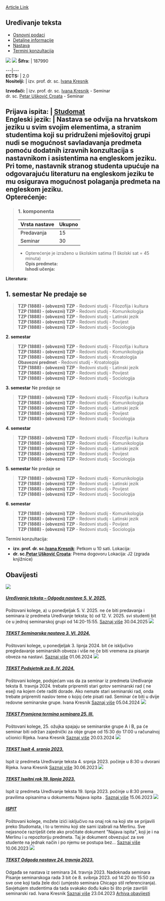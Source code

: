 [Article Link](https://www.fhs.hr/predmet/uretek)

## Uređivanje teksta
  * [Osnovni podaci](https://www.fhs.hr/predmet/uretek#v1id-904884_74409_1_0 "Osnovni podaci")
  * [Detaljne informacije](https://www.fhs.hr/predmet/uretek#v1id-904884_74409_1_1 "Detaljne informacije")
  * [Nastava](https://www.fhs.hr/predmet/uretek#v1id-904884_74409_1_2 "Nastava")
  * [Termini konzultacija](https://www.fhs.hr/predmet/uretek#v1id-904884_74409_1_3 "Termini konzultacija")


[![](https://www.fhs.hr/img/flags/gif/hr.gif)](https://www.fhs.hr/predmet/uretek) [![](https://www.fhs.hr/img/flags/gif/gb.gif)](https://www.fhs.hr/en/course/texedi)
**Šifra:** |  187990  
  
---|---  
**ECTS:** |  2.0   
**Nositelji:** |  izv. prof. dr. sc. [Ivana Kresnik](https://www.fhs.hr/djelatnik/ivana.kresnik)   
  
**Izvođači:** |  izv. prof. dr. sc. [Ivana Kresnik](https://www.fhs.hr/djelatnik/ivana.kresnik) - Seminar  
dr. sc. [Petar Ušković Croata](https://www.fhs.hr/djelatnik/petar.uskovic_croata) - Seminar  
  
**Prijava ispita:** |  [Studomat](http://www.isvu.hr/studomat)  
**Engleski jezik:** |  Nastava se odvija na hrvatskom jeziku u svim svojim elementima, a stranim studentima koji su pridruženi mješovitoj grupi nudi se mogućnost savladavanja predmeta pomoću dodatnih izravnih konzultacija s nastavnikom i asistentima na engleskom jeziku. Pri tome, nastavnik stranog studenta upućuje na odgovarajuću literaturu na engleskom jeziku te mu osigurava mogućnost polaganja predmeta na engleskom jeziku.   
**Opterećenje:**  
---  
> ### 1. komponenta
> | Vrsta nastave | Ukupno  
> ---|---  
> Predavanja | 15  
> Seminar | 30  
> * Opterećenje je izraženo u školskim satima (1 školski sat = 45 minuta)   
**Opis predmeta:**  
> **Ishodi učenja:**  

  
**Literatura:**  

  
**1. semestar** Ne predaje se  
---  
> **TZP (1888) - (obvezni) TZP** - Redovni studij - Filozofija i kultura  
>  **TZP (1888) - (obvezni) TZP** - Redovni studij - Komunikologija  
>  **TZP (1888) - (obvezni) TZP** - Redovni studij - Latinski jezik  
>  **TZP (1888) - (obvezni) TZP** - Redovni studij - Povijest  
>  **TZP (1888) - (obvezni) TZP** - Redovni studij - Sociologija  
>   
  
**2. semestar**  
> **TZP (1888) - (obvezni) TZP** - Redovni studij - Filozofija i kultura  
>  **TZP (1888) - (obvezni) TZP** - Redovni studij - Komunikologija  
>  **TZP (1888) - (obvezni) TZP** - Redovni studij - Kroatologija  
>  **Obavezni predmet** - Redovni studij - Kroatologija  
>  **TZP (1888) - (obvezni) TZP** - Redovni studij - Latinski jezik  
>  **TZP (1888) - (obvezni) TZP** - Redovni studij - Povijest  
>  **TZP (1888) - (obvezni) TZP** - Redovni studij - Sociologija  
>   
  
**3. semestar** Ne predaje se  
> **TZP (1888) - (obvezni) TZP** - Redovni studij - Filozofija i kultura  
>  **TZP (1888) - (obvezni) TZP** - Redovni studij - Komunikologija  
>  **TZP (1888) - (obvezni) TZP** - Redovni studij - Latinski jezik  
>  **TZP (1888) - (obvezni) TZP** - Redovni studij - Povijest  
>  **TZP (1888) - (obvezni) TZP** - Redovni studij - Sociologija  
>   
  
**4. semestar**  
> **TZP (1888) - (obvezni) TZP** - Redovni studij - Filozofija i kultura  
>  **TZP (1888) - (obvezni) TZP** - Redovni studij - Komunikologija  
>  **TZP (1888) - (obvezni) TZP** - Redovni studij - Latinski jezik  
>  **TZP (1888) - (obvezni) TZP** - Redovni studij - Povijest  
>  **TZP (1888) - (obvezni) TZP** - Redovni studij - Sociologija  
>   
  
**5. semestar** Ne predaje se  
> **TZP (1888) - (obvezni) TZP** - Redovni studij - Komunikologija  
>  **TZP (1888) - (obvezni) TZP** - Redovni studij - Latinski jezik  
>  **TZP (1888) - (obvezni) TZP** - Redovni studij - Povijest  
>  **TZP (1888) - (obvezni) TZP** - Redovni studij - Sociologija  
>   
  
**6. semestar**  
> **TZP (1888) - (obvezni) TZP** - Redovni studij - Komunikologija  
>  **TZP (1888) - (obvezni) TZP** - Redovni studij - Latinski jezik  
>  **TZP (1888) - (obvezni) TZP** - Redovni studij - Povijest  
>  **TZP (1888) - (obvezni) TZP** - Redovni studij - Sociologija  
>   
Termini konzultacija: 
  * **izv. prof. dr. sc.[Ivana Kresnik](https://www.fhs.hr/djelatnik/ivana.kresnik)**: 
Petkom u 10 sati.
Lokacija: 
  * **dr. sc.[Petar Ušković Croata](https://www.fhs.hr/djelatnik/petar.uskovic_croata)**: 
Prema dogovoru
Lokacija: J2 (zgrada knjižnice) 


## Obavijesti
[ ![](https://www.fhs.hr/_pub/themes_static/hrstud2024/default/img/default_news.jpg) ](https://www.fhs.hr/predmet/uretek?@=21t0t#news_113821)
#####  [Uređivanje teksta – Odgoda nastave 5. V. 2025.](https://www.fhs.hr/predmet/uretek?@=21t0t#news_113821)
Poštovani kolege, a) u ponedjeljak 5. V. 2025. ne će biti predavanja i seminara iz predmeta Uređivanje teksta; b) od 12. V. 2025. svi studenti bit će u jednoj seminarskoj grupi od 14:20-15:55. 
[Saznaj više](https://www.fhs.hr/predmet/uretek?@=21t0t#news_113821)
30.04.2025
[ ![](https://www.fhs.hr/_pub/themes_static/hrstud2024/default/img/default_news.jpg) ](https://www.fhs.hr/predmet/uretek?@=21n4u#news_113821)
#####  [TEKST Seminarska nastava 3. VI. 2024.](https://www.fhs.hr/predmet/uretek?@=21n4u#news_113821)
Poštovani kolege, u ponedjeljak 3. lipnja 2024. bit će isključivo pregledavanje seminarskih obveza i više ne će biti vremena za pisanje obveza na nastavi. 
[Saznaj više](https://www.fhs.hr/predmet/uretek?@=21n4u#news_113821)
01.06.2024
[ ![](https://www.fhs.hr/_pub/themes_static/hrstud2024/default/img/default_news.jpg) ](https://www.fhs.hr/predmet/uretek?@=21moo#news_113821)
#####  [TEKST Podsjetnik za 8. IV. 2024.](https://www.fhs.hr/predmet/uretek?@=21moo#news_113821)
Poštovani kolege, podsjećam vas da za seminar iz predmeta Uređivanje teksta 8. travnja 2024. trebate pripremiti stari gotov seminarski rad ( ne esej) na kojem ćete raditi dorade. Ako nemate stari seminarski rad, onda trebate pripremiti naslov teme o kojoj ćete pisati rad. Seminar će biti u dvije redovne seminarske grupe. Ivana Kresnik 
[Saznaj više](https://www.fhs.hr/predmet/uretek?@=21moo#news_113821)
05.04.2024
[ ![](https://www.fhs.hr/_pub/themes_static/hrstud2024/default/img/default_news.jpg) ](https://www.fhs.hr/predmet/uretek?@=21mlc#news_113821)
#####  [TEKST Promjena termina seminara 25. III.](https://www.fhs.hr/predmet/uretek?@=21mlc#news_113821)
Poštovani kolege, 25. ožujka spajaju se seminarske grupe A i B, pa će seminar biti održan zajednički za obje grupe od 15:30 do 17:00 u računalnoj učionici Rijeka. Ivana Kresnik 
[Saznaj više](https://www.fhs.hr/predmet/uretek?@=21mlc#news_113821)
20.03.2024
[ ![](https://www.fhs.hr/_pub/themes_static/hrstud2024/default/img/default_news.jpg) ](https://www.fhs.hr/predmet/uretek?@=21kvn#news_113821)
#####  [TEKST Ispit 4. srpnja 2023.](https://www.fhs.hr/predmet/uretek?@=21kvn#news_113821)
Ispit iz predmeta Uređivanje teksta 4. srpnja 2023. počinje u 8:30 u dvorani Rijeka. Ivana Kresnik 
[Saznaj više](https://www.fhs.hr/predmet/uretek?@=21kvn#news_113821)
30.06.2023
[ ![](https://www.fhs.hr/_pub/themes_static/hrstud2024/default/img/default_news.jpg) ](https://www.fhs.hr/predmet/uretek?@=21ksn#news_113821)
#####  [TEKST Ispitni rok 19. lipnja 2023.](https://www.fhs.hr/predmet/uretek?@=21ksn#news_113821)
Ispit iz predmeta Uređivanje teksta 19. lipnja 2023. počinje u 8:30 prema pravilima opisanima u dokumentu Najava ispita . 
[Saznaj više](https://www.fhs.hr/predmet/uretek?@=21ksn#news_113821)
15.06.2023
[ ![](https://www.fhs.hr/_pub/themes_static/hrstud2024/default/img/default_news.jpg) ](https://www.fhs.hr/predmet/uretek?@=21krn#news_113821)
#####  [ISPIT](https://www.fhs.hr/predmet/uretek?@=21krn#news_113821)
Poštovani kolege, možete izići isključivo na onaj rok na koji ste se prijavili preko Studomata, i to u terminu koji ste sami izabrali na Merlinu. Sve nejasnoće razriješit ćete ako pročitate dokument "Najava ispita", koji je i na Merlinu i u repozitoriju predmeta. Taj je dokument obvezujuć za sve studente na jednak način i po njemu se postupa bez... 
[Saznaj više](https://www.fhs.hr/predmet/uretek?@=21krn#news_113821)
10.06.2023
[ ![](https://www.fhs.hr/_pub/themes_static/hrstud2024/default/img/default_news.jpg) ](https://www.fhs.hr/predmet/uretek?@=21kdq#news_113821)
#####  [TEKST Odgoda nastave 24. travnja 2023.](https://www.fhs.hr/predmet/uretek?@=21kdq#news_113821)
Odgađa se nastava iz seminara 24. travnja 2023. Nadoknada seminara Pisanje seminarskoga rada 3 bit će 8. svibnja 2023. od 14:20 do 15:50 za sve one koji tada žele doći (umjesto seminara Chicago stil referenciranja). Savjetujem studentima da tada svakako dođu kako bi što prije završili seminarski rad. Ivana Kresnik 
[Saznaj više](https://www.fhs.hr/predmet/uretek?@=21kdq#news_113821)
23.04.2023
[Arhiva obavijesti](https://www.fhs.hr/predmet/uretek?@=215lf#news_113821 "Arhiva obavijesti")
